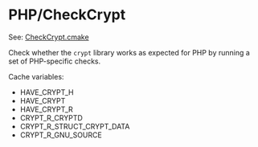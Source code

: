 # PHP/CheckCrypt

See: [CheckCrypt.cmake](https://github.com/petk/php-build-system/tree/master/cmake/cmake/modules/PHP/CheckCrypt.cmake)

Check whether the `crypt` library works as expected for PHP by running a set of
PHP-specific checks.

Cache variables:

* HAVE_CRYPT_H
* HAVE_CRYPT
* HAVE_CRYPT_R
* CRYPT_R_CRYPTD
* CRYPT_R_STRUCT_CRYPT_DATA
* CRYPT_R_GNU_SOURCE

